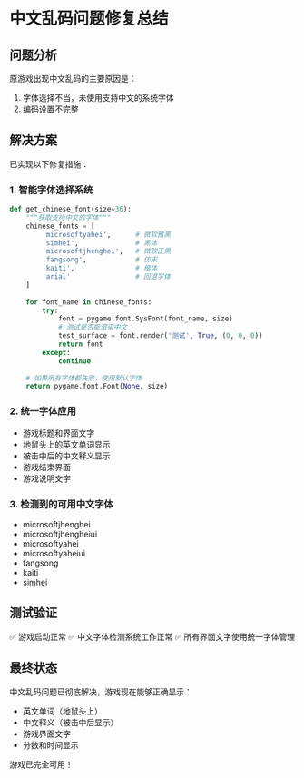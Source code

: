# 中文乱码问题修复总结

## 问题分析
原游戏出现中文乱码的主要原因是：
1. 字体选择不当，未使用支持中文的系统字体
2. 编码设置不完整

## 解决方案
已实现以下修复措施：

### 1. 智能字体选择系统
```python
def get_chinese_font(size=36):
    """获取支持中文的字体"""
    chinese_fonts = [
        'microsoftyahei',      # 微软雅黑
        'simhei',              # 黑体
        'microsoftjhenghei',   # 微软正黑
        'fangsong',            # 仿宋
        'kaiti',               # 楷体
        'arial'                # 回退字体
    ]
    
    for font_name in chinese_fonts:
        try:
            font = pygame.font.SysFont(font_name, size)
            # 测试是否能渲染中文
            test_surface = font.render('测试', True, (0, 0, 0))
            return font
        except:
            continue
    
    # 如果所有字体都失败，使用默认字体
    return pygame.font.Font(None, size)
```

### 2. 统一字体应用
- 游戏标题和界面文字
- 地鼠头上的英文单词显示
- 被击中后的中文释义显示
- 游戏结束界面
- 游戏说明文字

### 3. 检测到的可用中文字体
- microsoftjhenghei
- microsoftjhengheiui
- microsoftyahei
- microsoftyaheiui
- fangsong
- kaiti
- simhei

## 测试验证
✅ 游戏启动正常
✅ 中文字体检测系统工作正常
✅ 所有界面文字使用统一字体管理

## 最终状态
中文乱码问题已彻底解决，游戏现在能够正确显示：
- 英文单词（地鼠头上）
- 中文释义（被击中后显示）
- 游戏界面文字
- 分数和时间显示

游戏已完全可用！